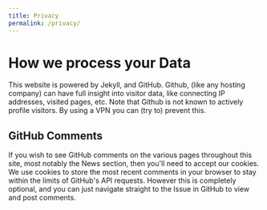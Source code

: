 ```yaml
---
title: Privacy
permalink: /privacy/
---
```


# How we process your Data
This website is powered by Jekyll, and GitHub. Github, (like any hosting company)
can have full insight into visitor data, like connecting IP addresses, visited
pages, etc. Note that Github is not known to actively profile visitors.
By using a VPN you can (try to) prevent this.

## GitHub Comments
If you wish to see GitHub comments on the various pages throughout this site,
most notably the News section, then you'll need to accept our cookies. We use
cookies to store the most recent comments in your browser to stay within the
limits of GitHub's API requests. However this is completely optional, and
you can just navigate straight to the Issue in GitHub to view and post comments.
